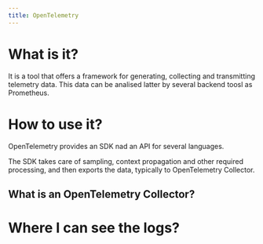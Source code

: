 ```yaml
---
title: OpenTelemetry 
---
```


# What is it?

It is a tool that offers a framework for generating, collecting and transmitting telemetry data. This data can be analised latter by several  backend toosl as Prometheus.

# How to use it?

OpenTelemetry provides an SDK nad an API for several languages. 

The SDK takes care of sampling, context propagation and other required processing, and then exports the data, typically to OpenTelemetry Collector. 

## What is an OpenTelemetry Collector?
    

# Where I can see the logs?

